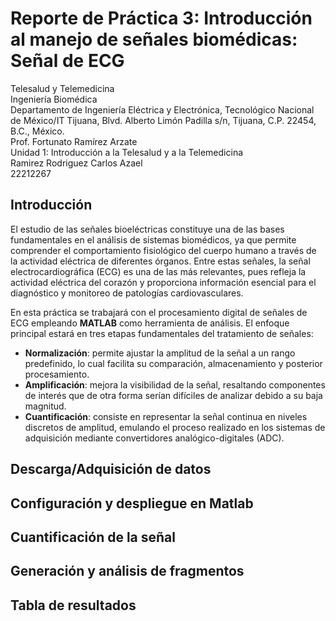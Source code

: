 # Reporte de Práctica 3: Introducción al manejo de señales biomédicas: Señal de ECG
Telesalud y Telemedicina  
Ingeniería Biomédica  
Departamento de Ingeniería Eléctrica y Electrónica, Tecnológico Nacional de México/IT Tijuana, Blvd. Alberto Limón Padilla s/n, Tijuana, C.P. 22454, B.C., México.  
Prof. Fortunato Ramírez Arzate  
Unidad 1: Introducción a la Telesalud y a la Telemedicina  
Ramirez Rodriguez Carlos Azael  
22212267  

## Introducción

El estudio de las señales bioeléctricas constituye una de las bases fundamentales en el análisis de sistemas biomédicos, ya que permite comprender el comportamiento fisiológico del cuerpo humano a través de la actividad eléctrica de diferentes órganos. Entre estas señales, la señal electrocardiográfica (ECG) es una de las más relevantes, pues refleja la actividad eléctrica del corazón y proporciona información esencial para el diagnóstico y monitoreo de patologías cardiovasculares.

En esta práctica se trabajará con el procesamiento digital de señales de ECG empleando **MATLAB** como herramienta de análisis. El enfoque principal estará en tres etapas fundamentales del tratamiento de señales:

- **Normalización**: permite ajustar la amplitud de la señal a un rango predefinido, lo cual facilita su comparación, almacenamiento y posterior procesamiento.
- **Amplificación**: mejora la visibilidad de la señal, resaltando componentes de interés que de otra forma serían difíciles de analizar debido a su baja magnitud.
- **Cuantificación**: consiste en representar la señal continua en niveles discretos de amplitud, emulando el proceso realizado en los sistemas de adquisición mediante convertidores analógico-digitales (ADC).

## Descarga/Adquisición de datos



## Configuración y despliegue en Matlab

## Cuantificación de la señal

## Generación y análisis de fragmentos

## Tabla de resultados
